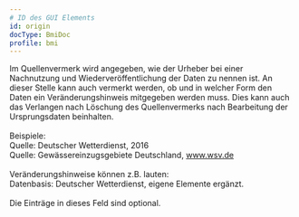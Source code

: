```yaml
---
# ID des GUI Elements
id: origin
docType: BmiDoc
profile: bmi
---
```


Im Quellenvermerk wird angegeben, wie der Urheber bei einer Nachnutzung und Wiederveröffentlichung der Daten zu nennen ist. An dieser Stelle kann auch vermerkt werden, ob und in welcher Form den Daten ein Veränderungshinweis mitgegeben werden muss. Dies kann auch das Verlangen nach Löschung des Quellenvermerks nach Bearbeitung der Ursprungsdaten beinhalten.<br /><br />Beispiele:<br />Quelle: Deutscher Wetterdienst, 2016<br />Quelle: Gewässereinzugsgebiete Deutschland, www.wsv.de<br /><br />Veränderungshinweise können z.B. lauten:<br />Datenbasis: Deutscher Wetterdienst, eigene Elemente ergänzt.<br /><br />Die Einträge in dieses Feld sind optional.
